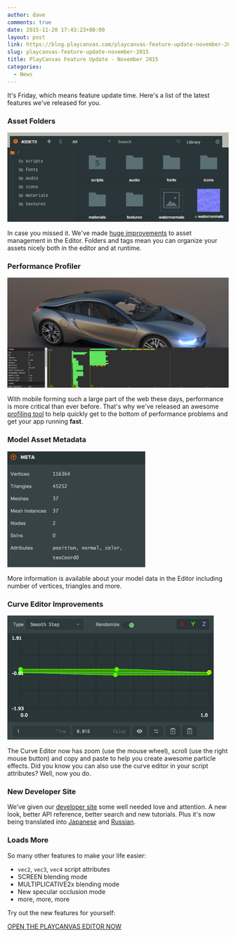 ```yaml
---
author: dave
comments: true
date: 2015-11-20 17:43:23+00:00
layout: post
link: https://blog.playcanvas.com/playcanvas-feature-update-november-2015/
slug: playcanvas-feature-update-november-2015
title: PlayCanvas Feature Update - November 2015
categories:
  - News
---
```


It's Friday, which means feature update time. Here's a list of the latest features we've released for you.

### Asset Folders

[![assetfolders](/assets/media/editor-asset-folders.gif)](/assets/media/editor-asset-folders.gif)

In case you missed it. We've made [huge improvements](https://blog.playcanvas.com/better-asset-management/) to asset management in the Editor. Folders and tags mean you can organize your assets nicely both in the editor and at runtime.

### Performance Profiler

[![Profiler](/assets/media/profiler.png)](/assets/media/profiler.png)

With mobile forming such a large part of the web these days, performance is more critical than ever before. That's why we've released an awesome [profiling tool](https://blog.playcanvas.com/performance-matters-introducing-the-playcanvas-profiler/) to help quickly get to the bottom of performance problems and get your app running **fast**.

### Model Asset Metadata

[![Model Metadata](/assets/media/editor-model-meta.jpg)](/assets/media/editor-model-meta.jpg)

More information is available about your model data in the Editor including number of vertices, triangles and more.

### Curve Editor Improvements

[![curve-zooom](/assets/media/curve-zooom.gif)](/assets/media/curve-zooom.gif)

The Curve Editor now has zoom (use the mouse wheel), scroll (use the right mouse button) and copy and paste to help you create awesome particle effects. Did you know you can also use the curve editor in your script attributes? Well, now you do.

### New Developer Site

We've given our [developer site](https://developer.playcanvas.com) some well needed love and attention. A new look, better API reference, better search and new tutorials. Plus it's now being translated into [Japanese](https://developer.playcanvas.com/ja/) and [Russian](https://developer.playcanvas.com/ru/).

### Loads More

So many other features to make your life easier:

- `vec2`, `vec3`, `vec4` script attributes
- SCREEN blending mode
- MULTIPLICATIVE2x blending mode
- New specular occlusion mode
- more, more, more

Try out the new features for yourself:

[OPEN THE PLAYCANVAS EDITOR NOW](https://playcanvas.com)
